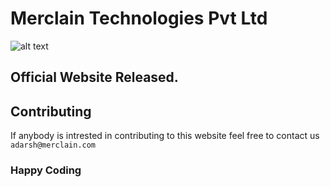 # Merclain Technologies Pvt Ltd 
![alt text](https://s3.amazonaws.com/owler-image/logo/merclain_owler_20160220_165340_original.jpg)


## Official Website Released.

## Contributing
If anybody is intrested in contributing to this website feel free to contact us ```adarsh@merclain.com```
 ### Happy Coding 
